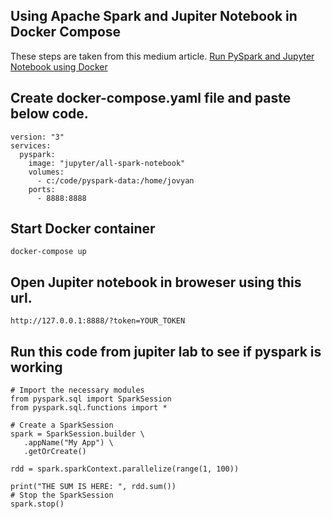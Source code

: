 ## Using Apache Spark and Jupiter Notebook in Docker Compose

These steps are taken from this medium article.
[Run PySpark and Jupyter Notebook using Docker](https://medium.com/analytics-vidhya/run-pyspark-and-jupyter-notebook-using-docker-bed12ecb755a)


## Create docker-compose.yaml file and paste below code.
```
version: "3"
services:
  pyspark:
    image: "jupyter/all-spark-notebook"
    volumes:
      - c:/code/pyspark-data:/home/jovyan
    ports:
      - 8888:8888

```
## Start Docker container
```
docker-compose up
```

## Open Jupiter notebook in broweser using this url.
```
http://127.0.0.1:8888/?token=YOUR_TOKEN
```

## Run this code from jupiter lab to see if pyspark is working
```
# Import the necessary modules
from pyspark.sql import SparkSession
from pyspark.sql.functions import *

# Create a SparkSession
spark = SparkSession.builder \
   .appName("My App") \
   .getOrCreate()

rdd = spark.sparkContext.parallelize(range(1, 100))

print("THE SUM IS HERE: ", rdd.sum())
# Stop the SparkSession
spark.stop()
```
 
